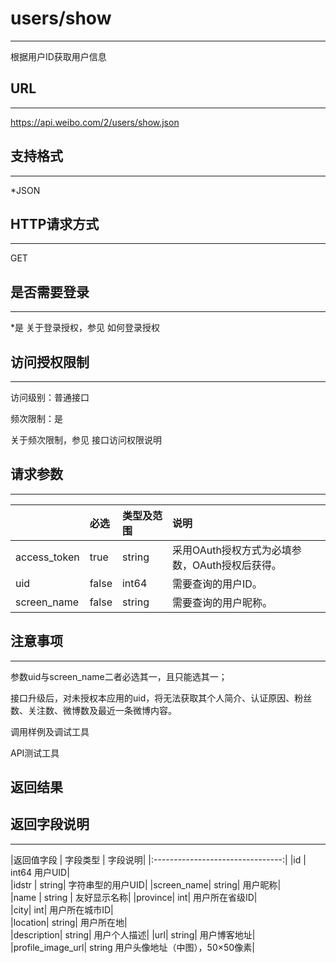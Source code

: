 # users/show
----
根据用户ID获取用户信息
## URL
----
https://api.weibo.com/2/users/show.json
## 支持格式
----
*JSON
## HTTP请求方式
----
GET
## 是否需要登录
----
*是
关于登录授权，参见 如何登录授权
## 访问授权限制
----
访问级别：普通接口

频次限制：是

关于频次限制，参见 接口访问权限说明

## 请求参数
----
|| 	必选	|类型及范围	|说明|
|:---|:--|:--|:--|
|access_token	|true|	string	|采用OAuth授权方式为必填参数，OAuth授权后获得。|
|uid	|false|	int64|	需要查询的用户ID。|
|screen_name	|false	|string|	需要查询的用户昵称。|

## 注意事项
----
参数uid与screen_name二者必选其一，且只能选其一；

接口升级后，对未授权本应用的uid，将无法获取其个人简介、认证原因、粉丝数、关注数、微博数及最近一条微博内容。

调用样例及调试工具


API测试工具

返回结果
----

## 返回字段说明
----

|返回值字段 |	字段类型	| 字段说明|
|:--------------------------------:|
|id	|	int64	用户UID|	
|idstr	|	string|		字符串型的用户UID|	
|screen_name|		string|		用户昵称|	
|name	|	string	|	友好显示名称|	
|province|		int|		用户所在省级ID|	
|city|		int|		用户所在城市ID|	
|location|		string|		用户所在地|	
|description|		string|		用户个人描述|	
|url|		string|		用户博客地址|	
|profile_image_url|		string	用户头像地址（中图），50×50像素|	

